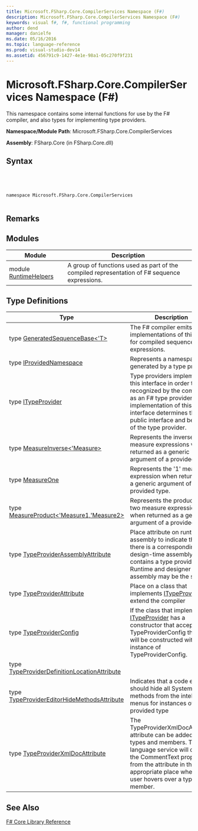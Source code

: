 ```yaml
---
title: Microsoft.FSharp.Core.CompilerServices Namespace (F#)
description: Microsoft.FSharp.Core.CompilerServices Namespace (F#)
keywords: visual f#, f#, functional programming
author: dend
manager: danielfe
ms.date: 05/16/2016
ms.topic: language-reference
ms.prod: visual-studio-dev14
ms.assetid: 456791c9-1427-4e1e-98a1-05c270f9f231 
---
```


# Microsoft.FSharp.Core.CompilerServices Namespace (F#)

This namespace contains some internal functions for use by the F# compiler, and also types for implementing type providers.

**Namespace/Module Path**: Microsoft.FSharp.Core.CompilerServices

**Assembly**: FSharp.Core (in FSharp.Core.dll)


## Syntax



```




namespace Microsoft.FSharp.Core.CompilerServices


```





## Remarks

## Modules


|Module|Description|
|------|-----------|
|module [RuntimeHelpers](http://msdn.microsoft.com/en-us/library/ffa754d5-6efd-4ff3-858b-4d3eb9f0e121)|A group of functions used as part of the compiled representation of F# sequence expressions.|

## Type Definitions


|Type|Description|
|----|-----------|
|type [GeneratedSequenceBase&lt;'T&gt;](http://msdn.microsoft.com/en-us/library/5a3e7bd5-1414-4eeb-9b5c-7c17e6401556)|The F# compiler emits implementations of this type for compiled sequence expressions.|
|type [IProvidedNamespace](http://msdn.microsoft.com/en-us/library/1c6f26eb-9d66-4a84-b870-7ed6dd58bbc6)|Represents a namespace generated by a type provider.|
|type [ITypeProvider](http://msdn.microsoft.com/en-us/library/2c2b0571-843d-4a7d-95d4-0a7510ed5e2f)|Type providers implement this interface in order to be recognized by the compiler as an F# type provider. The implementation of this interface determines the public interface and behavior of the type provider.|
|type [MeasureInverse&lt;'Measure&gt;](http://msdn.microsoft.com/en-us/library/6db371c4-fc3a-41c1-ab28-1aa1841e858b)|Represents the inverse of a measure expressions when returned as a generic argument of a provided type.|
|type [MeasureOne](http://msdn.microsoft.com/en-us/library/84ccc6aa-cd7d-46b9-8e6d-69fa08803899)|Represents the '1' measure expression when returned as a generic argument of a provided type.|
|type [MeasureProduct&lt;'Measure1,'Measure2&gt;](http://msdn.microsoft.com/en-us/library/dba55eb4-c2fd-43fa-804d-5339b26785c1)|Represents the product of two measure expressions when returned as a generic argument of a provided type.|
|type [TypeProviderAssemblyAttribute](http://msdn.microsoft.com/en-us/library/4a6027e2-f894-49d1-bff1-f96e82f0a8f0)|Place attribute on runtime assembly to indicate that there is a corresponding design-time assembly that contains a type provider. Runtime and designer assembly may be the same.|
|type [TypeProviderAttribute](http://msdn.microsoft.com/en-us/library/bdf7b036-7490-4ace-b79f-c5f1b1b37947)|Place on a class that implements [ITypeProvider](http://msdn.microsoft.com/en-us/library/2c2b0571-843d-4a7d-95d4-0a7510ed5e2f) to extend the compiler|
|type [TypeProviderConfig](http://msdn.microsoft.com/en-us/library/1cda7b9a-3d07-475d-9315-d65e1c97eb44)|If the class that implements [ITypeProvider](http://msdn.microsoft.com/en-us/library/2c2b0571-843d-4a7d-95d4-0a7510ed5e2f) has a constructor that accepts TypeProviderConfig then it will be constructed with an instance of TypeProviderConfig.|
|type [TypeProviderDefinitionLocationAttribute](http://msdn.microsoft.com/en-us/library/ca51668f-8f81-43b5-95d7-aeeeb342ffc7)||
|type [TypeProviderEditorHideMethodsAttribute](http://msdn.microsoft.com/en-us/library/dea2241e-f83c-465f-aa01-8211b68842a7)|Indicates that a code editor should hide all System.Object methods from the intellisense menus for instances of a provided type|
|type [TypeProviderXmlDocAttribute](http://msdn.microsoft.com/en-us/library/15df1059-16f1-4855-ab6a-860d60003c90)|The TypeProviderXmlDocAttribute attribute can be added to types and members. The language service will display the CommentText property from the attribute in the appropriate place when the user hovers over a type or member.|

## See Also
[F&#35; Core Library Reference](FSharp-Core-Library-Reference.md)

